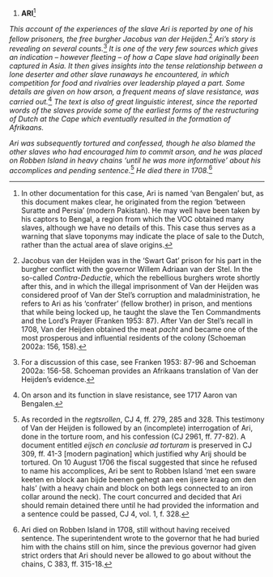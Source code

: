1.  **ARI**[^1]

*This account of the experiences of the slave Ari is reported by one of
his fellow prisoners, the free burgher Jacobus van der Heijden.*[^2]
*Ari’s story is revealing on several counts.*[^3] *It is one of the very
few sources which gives an indication – however fleeting – of how a Cape
slave had originally been captured in Asia. It then gives insights into
the tense relationship between a lone deserter and other slave runaways
he encountered, in which competition for food and rivalries over
leadership played a part. Some details are given on how arson, a
frequent means of slave resistance, was carried out.*[^4] *The text is
also of great linguistic interest, since the reported words of the
slaves provide some of the earliest forms of the restructuring of Dutch
at the Cape which eventually resulted in the formation of Afrikaans.*

*Ari was subsequently tortured and confessed, though he also blamed the
other slaves who had encouraged him to commit arson, and he was placed
on Robben Island in heavy chains ‘until he was more informative’ about
his accomplices and pending sentence.*[^5] *He died there in 1708.*[^6]

[^1]: In other documentation for this case, Ari is named ‘van Bengalen’
    but, as this document makes clear, he originated from the region
    ‘between Suratte and Persia’ (modern Pakistan). He may well have
    been taken by his captors to Bengal, a region from which the VOC
    obtained many slaves, although we have no details of this. This case
    thus serves as a warning that slave toponyms may indicate the place
    of sale to the Dutch, rather than the actual area of slave origins.

[^2]: Jacobus van der Heijden was in the ‘Swart Gat’ prison for his part
    in the burgher conflict with the governor Willem Adriaan van der
    Stel. In the so-called *Contra-Deductie*, which the rebellious
    burghers wrote shortly after this, and in which the illegal
    imprisonment of Van der Heijden was considered proof of Van der
    Stel’s corruption and maladministration, he refers to Ari as his
    ‘confrater’ (fellow brother) in prison, and mentions that while
    being locked up, he taught the slave the Ten Commandments and the
    Lord’s Prayer (Franken 1953: 87). After Van der Stel’s recall in
    1708, Van der Heijden obtained the meat *pacht* and became one of
    the most prosperous and influential residents of the colony
    (Schoeman 2002a: 156, 158).

[^3]: For a discussion of this case, see Franken 1953: 87-96 and
    Schoeman 2002a: 156-58. Schoeman provides an Afrikaans translation
    of Van der Heijden’s evidence.

[^4]: On arson and its function in slave resistance, see 1717 Aaron van
    Bengalen.

[^5]: As recorded in the *regtsrollen*, CJ 4, ff. 279, 285 and 328. This
    testimony of Van der Heijden is followed by an (incomplete)
    interrogation of Ari, done in the torture room, and his confession
    (CJ 2961, ff. 77-82). A document entitled *eijsch en conclusie ad
    torturam* is preserved in CJ 309, ff. 41-3 \[modern pagination\]
    which justified why Arij should be tortured. On 10 August 1706 the
    fiscal suggested that since he refused to name his accomplices, Ari
    be sent to Robben Island ‘met een sware keeten en block aan bijde
    beenen gehegt aan een ijsere kraag om den hals’ (with a heavy chain
    and block on both legs connected to an iron collar around the neck).
    The court concurred and decided that Ari should remain detained
    there until he had provided the information and a sentence could be
    passed, CJ 4, vol. 1, f. 328.

[^6]: Ari died on Robben Island in 1708, still without having received
    sentence. The superintendent wrote to the governor that he had
    buried him with the chains still on him, since the previous governor
    had given strict orders that Ari should never be allowed to go about
    without the chains, C 383, ff. 315-18.
